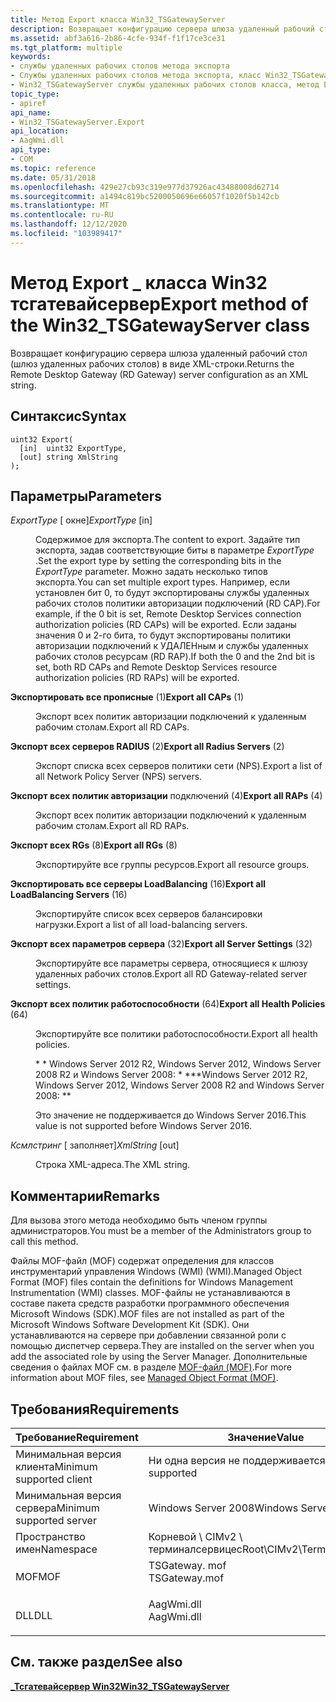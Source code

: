 ```yaml
---
title: Метод Export класса Win32_TSGatewayServer
description: Возвращает конфигурацию сервера шлюза удаленный рабочий стол (шлюз удаленных рабочих столов) в виде XML-строки.
ms.assetid: abf3a616-2b86-4cfe-934f-f1f17ce3ce31
ms.tgt_platform: multiple
keywords:
- службы удаленных рабочих столов метода экспорта
- Службы удаленных рабочих столов метода экспорта, класс Win32_TSGatewayServer
- Win32_TSGatewayServer службы удаленных рабочих столов класса, метод Export
topic_type:
- apiref
api_name:
- Win32_TSGatewayServer.Export
api_location:
- AagWmi.dll
api_type:
- COM
ms.topic: reference
ms.date: 05/31/2018
ms.openlocfilehash: 429e27cb93c319e977d37926ac43488008d62714
ms.sourcegitcommit: a1494c819bc5200050696e66057f1020f5b142cb
ms.translationtype: MT
ms.contentlocale: ru-RU
ms.lasthandoff: 12/12/2020
ms.locfileid: "103989417"
---
```

# <a name="export-method-of-the-win32_tsgatewayserver-class"></a><span data-ttu-id="52e6f-106">Метод Export \_ класса Win32 тсгатевайсервер</span><span class="sxs-lookup"><span data-stu-id="52e6f-106">Export method of the Win32\_TSGatewayServer class</span></span>

<span data-ttu-id="52e6f-107">Возвращает конфигурацию сервера шлюза удаленный рабочий стол (шлюз удаленных рабочих столов) в виде XML-строки.</span><span class="sxs-lookup"><span data-stu-id="52e6f-107">Returns the Remote Desktop Gateway (RD Gateway) server configuration as an XML string.</span></span>

## <a name="syntax"></a><span data-ttu-id="52e6f-108">Синтаксис</span><span class="sxs-lookup"><span data-stu-id="52e6f-108">Syntax</span></span>


```mof
uint32 Export(
  [in]  uint32 ExportType,
  [out] string XmlString
);
```



## <a name="parameters"></a><span data-ttu-id="52e6f-109">Параметры</span><span class="sxs-lookup"><span data-stu-id="52e6f-109">Parameters</span></span>

<dl> <dt>

<span data-ttu-id="52e6f-110">*ExportType* \[ окне\]</span><span class="sxs-lookup"><span data-stu-id="52e6f-110">*ExportType* \[in\]</span></span>
</dt> <dd>

<span data-ttu-id="52e6f-111">Содержимое для экспорта.</span><span class="sxs-lookup"><span data-stu-id="52e6f-111">The content to export.</span></span> <span data-ttu-id="52e6f-112">Задайте тип экспорта, задав соответствующие биты в параметре *ExportType* .</span><span class="sxs-lookup"><span data-stu-id="52e6f-112">Set the export type by setting the corresponding bits in the *ExportType* parameter.</span></span> <span data-ttu-id="52e6f-113">Можно задать несколько типов экспорта.</span><span class="sxs-lookup"><span data-stu-id="52e6f-113">You can set multiple export types.</span></span> <span data-ttu-id="52e6f-114">Например, если установлен бит 0, то будут экспортированы службы удаленных рабочих столов политики авторизации подключений (RD CAP).</span><span class="sxs-lookup"><span data-stu-id="52e6f-114">For example, if the 0 bit is set, Remote Desktop Services connection authorization policies (RD CAPs) will be exported.</span></span> <span data-ttu-id="52e6f-115">Если заданы значения 0 и 2-го бита, то будут экспортированы политики авторизации подключений к УДАЛЕНным и службы удаленных рабочих столов ресурсам (RD RAP).</span><span class="sxs-lookup"><span data-stu-id="52e6f-115">If both the 0 and the 2nd bit is set, both RD CAPs and Remote Desktop Services resource authorization policies (RD RAPs) will be exported.</span></span>

<dt>

<span id="Export_all_CAPs"></span><span id="export_all_caps"></span><span id="EXPORT_ALL_CAPS"></span>

<span data-ttu-id="52e6f-116"><span id="Export_all_CAPs"></span><span id="export_all_caps"></span><span id="EXPORT_ALL_CAPS"></span>**Экспортировать все прописные** (1)</span><span class="sxs-lookup"><span data-stu-id="52e6f-116"><span id="Export_all_CAPs"></span><span id="export_all_caps"></span><span id="EXPORT_ALL_CAPS"></span>**Export all CAPs** (1)</span></span>


</dt> <dd>

<span data-ttu-id="52e6f-117">Экспорт всех политик авторизации подключений к удаленным рабочим столам.</span><span class="sxs-lookup"><span data-stu-id="52e6f-117">Export all RD CAPs.</span></span>

</dd> <dt>

<span id="Export_all_Radius_Servers"></span><span id="export_all_radius_servers"></span><span id="EXPORT_ALL_RADIUS_SERVERS"></span>

<span data-ttu-id="52e6f-118"><span id="Export_all_Radius_Servers"></span><span id="export_all_radius_servers"></span><span id="EXPORT_ALL_RADIUS_SERVERS"></span>**Экспорт всех серверов RADIUS** (2)</span><span class="sxs-lookup"><span data-stu-id="52e6f-118"><span id="Export_all_Radius_Servers"></span><span id="export_all_radius_servers"></span><span id="EXPORT_ALL_RADIUS_SERVERS"></span>**Export all Radius Servers** (2)</span></span>


</dt> <dd>

<span data-ttu-id="52e6f-119">Экспорт списка всех серверов политики сети (NPS).</span><span class="sxs-lookup"><span data-stu-id="52e6f-119">Export a list of all Network Policy Server (NPS) servers.</span></span>

</dd> <dt>

<span id="Export_all_RAPs"></span><span id="export_all_raps"></span><span id="EXPORT_ALL_RAPS"></span>

<span data-ttu-id="52e6f-120"><span id="Export_all_RAPs"></span><span id="export_all_raps"></span><span id="EXPORT_ALL_RAPS"></span>**Экспорт всех политик авторизации** подключений (4)</span><span class="sxs-lookup"><span data-stu-id="52e6f-120"><span id="Export_all_RAPs"></span><span id="export_all_raps"></span><span id="EXPORT_ALL_RAPS"></span>**Export all RAPs** (4)</span></span>


</dt> <dd>

<span data-ttu-id="52e6f-121">Экспорт всех политик авторизации подключений к удаленным рабочим столам.</span><span class="sxs-lookup"><span data-stu-id="52e6f-121">Export all RD RAPs.</span></span>

</dd> <dt>

<span id="Export_all_RGs"></span><span id="export_all_rgs"></span><span id="EXPORT_ALL_RGS"></span>

<span data-ttu-id="52e6f-122"><span id="Export_all_RGs"></span><span id="export_all_rgs"></span><span id="EXPORT_ALL_RGS"></span>**Экспорт всех RGs** (8)</span><span class="sxs-lookup"><span data-stu-id="52e6f-122"><span id="Export_all_RGs"></span><span id="export_all_rgs"></span><span id="EXPORT_ALL_RGS"></span>**Export all RGs** (8)</span></span>


</dt> <dd>

<span data-ttu-id="52e6f-123">Экспортируйте все группы ресурсов.</span><span class="sxs-lookup"><span data-stu-id="52e6f-123">Export all resource groups.</span></span>

</dd> <dt>

<span id="Export_all_LoadBalancing_Servers"></span><span id="export_all_loadbalancing_servers"></span><span id="EXPORT_ALL_LOADBALANCING_SERVERS"></span>

<span data-ttu-id="52e6f-124"><span id="Export_all_LoadBalancing_Servers"></span><span id="export_all_loadbalancing_servers"></span><span id="EXPORT_ALL_LOADBALANCING_SERVERS"></span>**Экспортировать все серверы LoadBalancing** (16)</span><span class="sxs-lookup"><span data-stu-id="52e6f-124"><span id="Export_all_LoadBalancing_Servers"></span><span id="export_all_loadbalancing_servers"></span><span id="EXPORT_ALL_LOADBALANCING_SERVERS"></span>**Export all LoadBalancing Servers** (16)</span></span>


</dt> <dd>

<span data-ttu-id="52e6f-125">Экспортируйте список всех серверов балансировки нагрузки.</span><span class="sxs-lookup"><span data-stu-id="52e6f-125">Export a list of all load-balancing servers.</span></span>

</dd> <dt>

<span id="Export_all_Server_Settings"></span><span id="export_all_server_settings"></span><span id="EXPORT_ALL_SERVER_SETTINGS"></span>

<span data-ttu-id="52e6f-126"><span id="Export_all_Server_Settings"></span><span id="export_all_server_settings"></span><span id="EXPORT_ALL_SERVER_SETTINGS"></span>**Экспорт всех параметров сервера** (32)</span><span class="sxs-lookup"><span data-stu-id="52e6f-126"><span id="Export_all_Server_Settings"></span><span id="export_all_server_settings"></span><span id="EXPORT_ALL_SERVER_SETTINGS"></span>**Export all Server Settings** (32)</span></span>


</dt> <dd>

<span data-ttu-id="52e6f-127">Экспортируйте все параметры сервера, относящиеся к шлюзу удаленных рабочих столов.</span><span class="sxs-lookup"><span data-stu-id="52e6f-127">Export all RD Gateway-related server settings.</span></span>

</dd> <dt>

<span id="Export_all_Health_Policies"></span><span id="export_all_health_policies"></span><span id="EXPORT_ALL_HEALTH_POLICIES"></span>

<span data-ttu-id="52e6f-128"><span id="Export_all_Health_Policies"></span><span id="export_all_health_policies"></span><span id="EXPORT_ALL_HEALTH_POLICIES"></span>**Экспорт всех политик работоспособности** (64)</span><span class="sxs-lookup"><span data-stu-id="52e6f-128"><span id="Export_all_Health_Policies"></span><span id="export_all_health_policies"></span><span id="EXPORT_ALL_HEALTH_POLICIES"></span>**Export all Health Policies** (64)</span></span>


</dt> <dd>

<span data-ttu-id="52e6f-129">Экспортируйте все политики работоспособности.</span><span class="sxs-lookup"><span data-stu-id="52e6f-129">Export all health policies.</span></span>

<span data-ttu-id="52e6f-130">\* \* Windows Server 2012 R2, Windows Server 2012, Windows Server 2008 R2 и Windows Server 2008: \* \*</span><span class="sxs-lookup"><span data-stu-id="52e6f-130">\*\*Windows Server 2012 R2, Windows Server 2012, Windows Server 2008 R2 and Windows Server 2008:  \*\*</span></span>

<span data-ttu-id="52e6f-131">Это значение не поддерживается до Windows Server 2016.</span><span class="sxs-lookup"><span data-stu-id="52e6f-131">This value is not supported before Windows Server 2016.</span></span>

</dd> </dl> </dd> <dt>

<span data-ttu-id="52e6f-132">*Ксмлстринг* \[ заполняет\]</span><span class="sxs-lookup"><span data-stu-id="52e6f-132">*XmlString* \[out\]</span></span>
</dt> <dd>

<span data-ttu-id="52e6f-133">Строка XML-адреса.</span><span class="sxs-lookup"><span data-stu-id="52e6f-133">The XML string.</span></span>

</dd> </dl>

## <a name="remarks"></a><span data-ttu-id="52e6f-134">Комментарии</span><span class="sxs-lookup"><span data-stu-id="52e6f-134">Remarks</span></span>

<span data-ttu-id="52e6f-135">Для вызова этого метода необходимо быть членом группы администраторов.</span><span class="sxs-lookup"><span data-stu-id="52e6f-135">You must be a member of the Administrators group to call this method.</span></span>

<span data-ttu-id="52e6f-136">Файлы MOF-файл (MOF) содержат определения для классов инструментарий управления Windows (WMI) (WMI).</span><span class="sxs-lookup"><span data-stu-id="52e6f-136">Managed Object Format (MOF) files contain the definitions for Windows Management Instrumentation (WMI) classes.</span></span> <span data-ttu-id="52e6f-137">MOF-файлы не устанавливаются в составе пакета средств разработки программного обеспечения Microsoft Windows (SDK).</span><span class="sxs-lookup"><span data-stu-id="52e6f-137">MOF files are not installed as part of the Microsoft Windows Software Development Kit (SDK).</span></span> <span data-ttu-id="52e6f-138">Они устанавливаются на сервере при добавлении связанной роли с помощью диспетчер сервера.</span><span class="sxs-lookup"><span data-stu-id="52e6f-138">They are installed on the server when you add the associated role by using the Server Manager.</span></span> <span data-ttu-id="52e6f-139">Дополнительные сведения о файлах MOF см. в разделе [MOF-файл (MOF)](/windows/desktop/WmiSdk/managed-object-format--mof-).</span><span class="sxs-lookup"><span data-stu-id="52e6f-139">For more information about MOF files, see [Managed Object Format (MOF)](/windows/desktop/WmiSdk/managed-object-format--mof-).</span></span>

## <a name="requirements"></a><span data-ttu-id="52e6f-140">Требования</span><span class="sxs-lookup"><span data-stu-id="52e6f-140">Requirements</span></span>



| <span data-ttu-id="52e6f-141">Требование</span><span class="sxs-lookup"><span data-stu-id="52e6f-141">Requirement</span></span> | <span data-ttu-id="52e6f-142">Значение</span><span class="sxs-lookup"><span data-stu-id="52e6f-142">Value</span></span> |
|-------------------------------------|------------------------------------------------------------------------------------------|
| <span data-ttu-id="52e6f-143">Минимальная версия клиента</span><span class="sxs-lookup"><span data-stu-id="52e6f-143">Minimum supported client</span></span><br/> | <span data-ttu-id="52e6f-144">Ни одна версия не поддерживается</span><span class="sxs-lookup"><span data-stu-id="52e6f-144">None supported</span></span><br/>                                                                |
| <span data-ttu-id="52e6f-145">Минимальная версия сервера</span><span class="sxs-lookup"><span data-stu-id="52e6f-145">Minimum supported server</span></span><br/> | <span data-ttu-id="52e6f-146">Windows Server 2008</span><span class="sxs-lookup"><span data-stu-id="52e6f-146">Windows Server 2008</span></span><br/>                                                           |
| <span data-ttu-id="52e6f-147">Пространство имен</span><span class="sxs-lookup"><span data-stu-id="52e6f-147">Namespace</span></span><br/>                | <span data-ttu-id="52e6f-148">Корневой \\ CIMv2 \\ терминалсервицес</span><span class="sxs-lookup"><span data-stu-id="52e6f-148">Root\\CIMv2\\TerminalServices</span></span><br/>                                                 |
| <span data-ttu-id="52e6f-149">MOF</span><span class="sxs-lookup"><span data-stu-id="52e6f-149">MOF</span></span><br/>                      | <dl> <span data-ttu-id="52e6f-150"><dt>TSGateway. mof</dt></span><span class="sxs-lookup"><span data-stu-id="52e6f-150"><dt>TSGateway.mof</dt></span></span> </dl> |
| <span data-ttu-id="52e6f-151">DLL</span><span class="sxs-lookup"><span data-stu-id="52e6f-151">DLL</span></span><br/>                      | <dl> <span data-ttu-id="52e6f-152"><dt>AagWmi.dll</dt></span><span class="sxs-lookup"><span data-stu-id="52e6f-152"><dt>AagWmi.dll</dt></span></span> </dl>    |



## <a name="see-also"></a><span data-ttu-id="52e6f-153">См. также раздел</span><span class="sxs-lookup"><span data-stu-id="52e6f-153">See also</span></span>

<dl> <dt>

[<span data-ttu-id="52e6f-154">**\_Тсгатевайсервер Win32**</span><span class="sxs-lookup"><span data-stu-id="52e6f-154">**Win32\_TSGatewayServer**</span></span>](win32-tsgatewayserver.md)
</dt> </dl>

 

